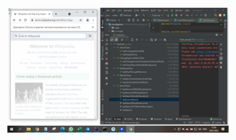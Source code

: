 [![asciicast](https://github.com/nmochalova/JavaAppium/blob/master/video/web_monbile_screen.png)](https://www.youtube.com/watch?v=rSflgA1Uolg)
